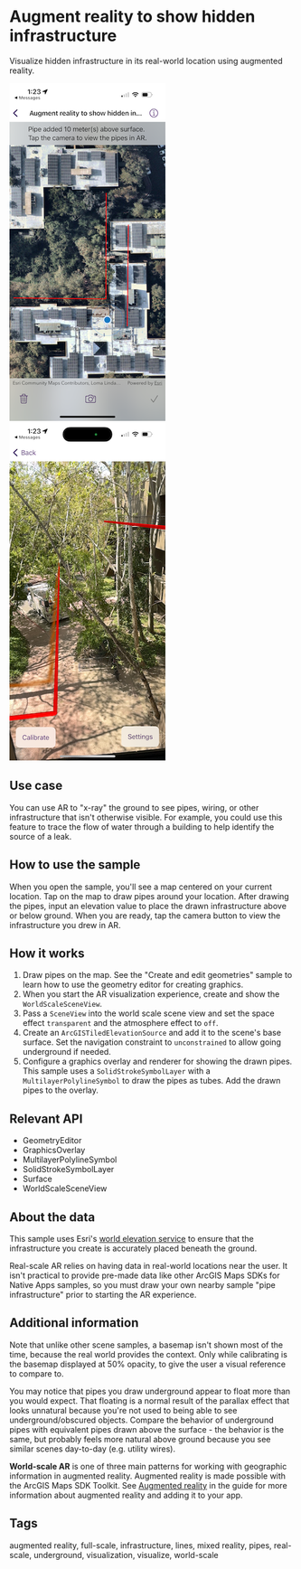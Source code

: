 # Augment reality to show hidden infrastructure

Visualize hidden infrastructure in its real-world location using augmented reality.

![Image of Augment reality to show hidden infrastructure 1](augment-reality-to-show-hidden-infrastructure-1.png)
![Image of Augment reality to show hidden infrastructure 2](augment-reality-to-show-hidden-infrastructure-2.png)

## Use case

You can use AR to "x-ray" the ground to see pipes, wiring, or other infrastructure that isn't otherwise visible. For example, you could use this feature to trace the flow of water through a building to help identify the source of a leak.

## How to use the sample

When you open the sample, you'll see a map centered on your current location. Tap on the map to draw pipes around your location. After drawing the pipes, input an elevation value to place the drawn infrastructure above or below ground. When you are ready, tap the camera button to view the infrastructure you drew in AR.

## How it works

1. Draw pipes on the map. See the "Create and edit geometries" sample to learn how to use the geometry editor for creating graphics.
2. When you start the AR visualization experience, create and show the `WorldScaleSceneView`.
3. Pass a `SceneView` into the world scale scene view and set the space effect `transparent` and the atmosphere effect to `off`.
4. Create an `ArcGISTiledElevationSource` and add it to the scene's base surface. Set the navigation constraint to `unconstrained` to allow going underground if needed.
5. Configure a graphics overlay and renderer for showing the drawn pipes. This sample uses a `SolidStrokeSymbolLayer` with a `MultilayerPolylineSymbol` to draw the pipes as tubes. Add the drawn pipes to the overlay.

## Relevant API

* GeometryEditor
* GraphicsOverlay
* MultilayerPolylineSymbol
* SolidStrokeSymbolLayer
* Surface
* WorldScaleSceneView

## About the data

This sample uses Esri's [world elevation service](https://elevation3d.arcgis.com/arcgis/rest/services/WorldElevation3D/Terrain3D/ImageServer) to ensure that the infrastructure you create is accurately placed beneath the ground.

Real-scale AR relies on having data in real-world locations near the user. It isn't practical to provide pre-made data like other ArcGIS Maps SDKs for Native Apps samples, so you must draw your own nearby sample "pipe infrastructure" prior to starting the AR experience.

## Additional information

Note that unlike other scene samples, a basemap isn't shown most of the time, because the real world provides the context. Only while calibrating is the basemap displayed at 50% opacity, to give the user a visual reference to compare to.

You may notice that pipes you draw underground appear to float more than you would expect. That floating is a normal result of the parallax effect that looks unnatural because you're not used to being able to see underground/obscured objects. Compare the behavior of underground pipes with equivalent pipes drawn above the surface - the behavior is the same, but probably feels more natural above ground because you see similar scenes day-to-day (e.g. utility wires).

**World-scale AR** is one of three main patterns for working with geographic information in augmented reality. Augmented reality is made possible with the ArcGIS Maps SDK Toolkit. See [Augmented reality](https://developers.arcgis.com/ios/scenes-3d/display-scenes-in-augmented-reality/) in the guide for more information about augmented reality and adding it to your app.

## Tags

augmented reality, full-scale, infrastructure, lines, mixed reality, pipes, real-scale, underground, visualization, visualize, world-scale
